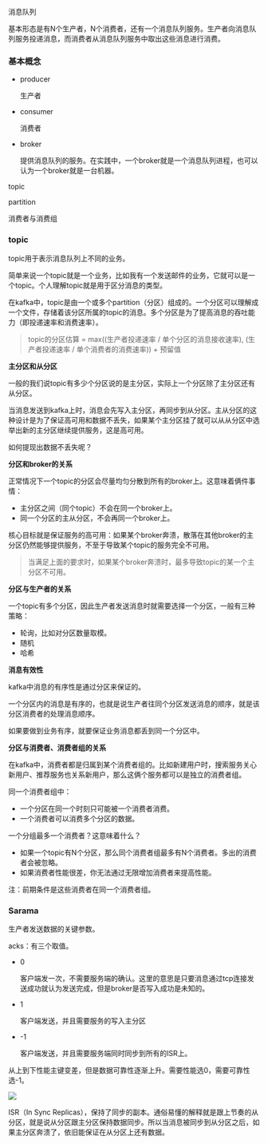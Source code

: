 消息队列

基本形态是有N个生产者，N个消费者，还有一个消息队列服务。生产者向消息队列服务投递消息，而消费者从消息队列服务中取出这些消息进行消费。



### 基本概念

- producer

  生产者

- consumer

  消费者

- broker

  提供消息队列的服务。在实践中，一个broker就是一个消息队列进程，也可以认为一个broker就是一台机器。

topic

partition

消费者与消费组



### topic

topic用于表示消息队列上不同的业务。

简单来说一个topic就是一个业务，比如我有一个发送邮件的业务，它就可以是一个topic。个人理解topic就是用于区分消息的类型。

在kafka中，topic是由一个或多个partition（分区）组成的。一个分区可以理解成一个文件，存储着该分区所属的topic的消息。多个分区是为了提高消息的吞吐能力（即投递速率和消费速率）。

> topic的分区估算 = max((生产者投递速率 / 单个分区的消息接收速率), (生产者投递速率 / 单个消费者的消费速率)) + 预留值



**主分区和从分区**

一般的我们说topic有多少个分区说的是主分区，实际上一个分区除了主分区还有从分区。

当消息发送到kafka上时，消息会先写入主分区，再同步到从分区。主从分区的这种设计是为了保证高可用和数据不丢失，如果某个主分区挂了就可以从从分区中选举出新的主分区继续提供服务，这是高可用。

如何提现出数据不丢失呢？



**分区和broker的关系**

正常情况下一个topic的分区会尽量均匀分散到所有的broker上。这意味着俩件事情：

- 主分区之间（同个topic）不会在同一个broker上。
- 同一个分区的主从分区，不会再同一个broker上。

核心目标就是保证服务的高可用：如果某个broker奔溃，散落在其他broker的主分区仍然能够提供服务，不至于导致某个topic的服务完全不可用。

> 当满足上面的要求时，如果某个broker奔溃时，最多导致topic的某一个主分区不可用。



**分区与生产者的关系**

一个topic有多个分区，因此生产者发送消息时就需要选择一个分区，一般有三种策略：

- 轮询，比如对分区数量取模。
- 随机
- 哈希



**消息有效性**

kafka中消息的有序性是通过分区来保证的。

一个分区内的消息是有序的，也就是说生产者往同个分区发送消息的顺序，就是该分区消费者的处理消息顺序。

如果要做到业务有序，就要保证业务消息都丢到同一个分区中。



**分区与消费者、消费者组的关系**

在kafka中，消费者都是归属到某个消费者组的。比如新建用户时，搜索服务关心新用户、推荐服务也关系新用户，那么这俩个服务都可以是独立的消费者组。

同一个消费者组中：

- 一个分区在同一个时刻只可能被一个消费者消费。
- 一个消费者可以消费多个分区的数据。



一个分组最多一个消费者？这意味着什么？

- 如果一个topic有N个分区，那么同个消费者组最多有N个消费者。多出的消费者会被忽略。
- 如果消费者性能很差，你无法通过无限增加消费者来提高性能。

注：前期条件是这些消费者在同一个消费者组。





### Sarama

生产者发送数据的关键参数。

acks：有三个取值。

- 0

  客户端发一次，不需要服务端的确认。这里的意思是只要消息通过tcp连接发送成功就认为发送完成，但是broker是否写入成功是未知的。

- 1

  客户端发送，并且需要服务的写入主分区

- -1

  客户端发送，并且需要服务端同时同步到所有的ISR上。

从上到下性能主键变差，但是数据可靠性逐渐上升。需要性能选0，需要可靠性选-1。

![](./1733472664955.jpg)

ISR（In Sync Replicas），保持了同步的副本。通俗易懂的解释就是跟上节奏的从分区，就是说从分区跟主分区保持数据同步。所以当消息被同步到从分区之后，如果主分区奔溃了，依旧能保证在从分区上还有数据。

